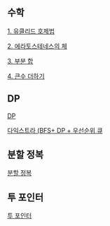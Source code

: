 ## 수학

[1. 유클리드 호제법](https://github.com/kksoo0131/Study/blob/main/Algorithm/%EC%B5%9C%EB%8C%80%EA%B3%B5%EC%95%BD%EC%88%98%26%20%EC%B5%9C%EB%8C%80%EA%B3%B5%EB%B0%B0%EC%88%98(%EC%9C%A0%ED%81%B4%EB%A6%AC%EB%93%9C%20%ED%98%B8%EC%A0%9C%EB%B2%95).md)

[2. 에라토스테네스의 체](https://github.com/kksoo0131/Study/blob/main/Algorithm/%EC%86%8C%EC%88%98%20%ED%8C%90%EC%A0%95%20%EC%95%8C%EA%B3%A0%EB%A6%AC%EC%A6%98%20(%EC%97%90%EB%9D%BC%ED%86%A0%EC%8A%A4%ED%85%8C%EB%84%A4%EC%8A%A4%EC%9D%98%20%EC%B2%B4%20).md)

[3. 부분 합](https://github.com/kksoo0131/Study/blob/main/Algorithm/%EB%B6%80%EB%B6%84%ED%95%A9%20%EC%95%8C%EA%B3%A0%EB%A6%AC%EC%A6%98.md)

[4. 큰수 더하기](https://github.com/kksoo0131/Study/blob/main/Algorithm/%ED%81%B0%20%EC%88%98%20%EB%8D%94%ED%95%98%EA%B8%B0%20(string)%20.cpp)

## DP

[DP](https://github.com/kksoo0131/Study/blob/main/Algorithm/%EB%8F%99%EC%A0%81%20%EA%B3%84%ED%9A%8D%EB%B2%95(DP).md)

[다익스트라 (BFS+ DP + 우선순위 큐](https://github.com/kksoo0131/Study/blob/main/Algorithm/%EB%8B%A4%EC%9D%B5%EC%8A%A4%ED%8A%B8%EB%9D%BC(Dijkstra).md)

## 분할 정복

[분할 정복](https://github.com/kksoo0131/Study/blob/main/Algorithm/%EB%B6%84%ED%95%A0%20%EC%A0%95%EB%B3%B5(Divide%20and%20conquer).md)

## 투 포인터

[투 포인터](https://github.com/kksoo0131/Study/blob/main/Algorithm/%ED%88%AC%20%ED%8F%AC%EC%9D%B8%ED%84%B0%20%EC%95%8C%EA%B3%A0%EB%A6%AC%EC%A6%98.md)
